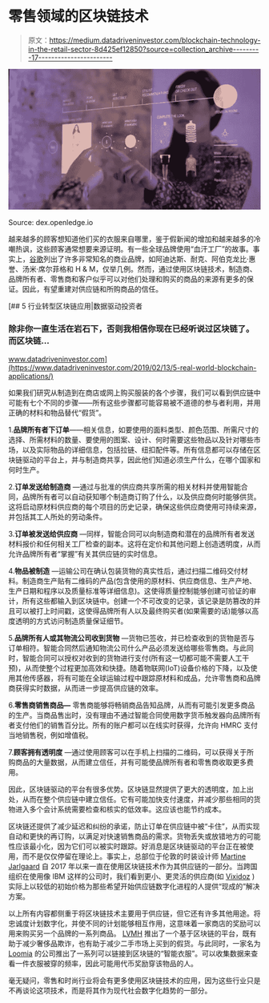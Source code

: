 # 零售领域的区块链技术

> 原文：<https://medium.datadriveninvestor.com/blockchain-technology-in-the-retail-sector-8d425ef12850?source=collection_archive---------17----------------------->

![](img/748c42275747ae00b0815418c8c5c9bb.png)

Source: dex.openledge.io

越来越多的顾客想知道他们买的衣服来自哪里，鉴于假新闻的增加和越来越多的冷嘲热讽，这些顾客通常想要来源证明。有一些全球品牌使用“血汗工厂”的故事。事实上，[谷歌](https://sites.google.com/site/deeperintochildlabourr/home/which-stores-dont-use-sweatshops)列出了许多非常知名的商业品牌，如阿迪达斯、耐克、阿伯克龙比·惠誉、汤米·席尔菲格和 H & M，仅举几例。然而，通过使用区块链技术，制造商、品牌所有者、零售商和客户似乎可以对他们处理和购买的商品的来源有更多的保证。因此，有望重建对供应链和所购商品的信任。

[](https://www.datadriveninvestor.com/2019/02/13/5-real-world-blockchain-applications/) [## 5 行业转型区块链应用|数据驱动投资者

### 除非你一直生活在岩石下，否则我相信你现在已经听说过区块链了。而区块链…

www.datadriveninvestor.com](https://www.datadriveninvestor.com/2019/02/13/5-real-world-blockchain-applications/) 

如果我们研究从制造到在商店或网上购买服装的各个步骤，我们可以看到供应链中可能有七个不同的步骤——所有这些步骤都可能容易被不道德的参与者利用，并用正确的材料和物品替代“假货”。

1.**品牌所有者下订单**——相关信息，如要使用的面料类型、颜色范围、所需尺寸的选择、所需材料的数量、要使用的图案、设计、何时需要这些物品以及针对哪些市场，以及实际物品的详细信息，包括拉链、纽扣配件等。所有信息都可以存储在区块链驱动的平台上，并与制造商共享，因此他们知道必须生产什么，在哪个国家和何时生产。

2.**订单发送给制造商** —通过与批准的供应商共享所需的相关材料并使用智能合同，品牌所有者可以自动获知哪个制造商订购了什么，以及供应商何时能够供货。这将启动原材料供应商的每个项目的历史记录，确保这些供应商使用可持续来源，并包括其工人所处的劳动条件。

3.**订单被发送给供应商** —同样，智能合同可以向制造商和潜在的品牌所有者发送材料报价和任何相关工厂检查的副本。这将在定价和其他问题上创造透明度，从而允许品牌所有者“掌握”有关其供应链的实时信息。

4.**物品被制造** —运输公司在确认包装货物的真实性后，通过扫描二维码交付材料。制造商生产贴有二维码的产品(包含使用的原材料、供应商信息、生产产地、生产日期和程序以及质量标准等详细信息)。这使得质量控制能够创建可验证的审计，所有这些都输入到区块链中。创建一个不可改变的记录，该记录是防篡改的并且可以被打上时间戳，这使得品牌所有人以及最终购买者(如果需要的话)能够以高度透明的方式访问制造质量保证细节。

5.**品牌所有人或其物流公司收到货物** —货物已签收，并已检查收到的货物是否与订单相符。智能合同然后通知物流公司什么产品必须发送给哪些零售商。与此同时，智能合同可以授权对收到的货物进行支付(所有这一切都可能不需要人工干预)，从而使整个过程更加高效和快捷。随着物联网(IoT)设备价格的下降，以及使用其他传感器，将有可能在全球运输过程中跟踪原材料和成品，允许零售商和品牌商获得实时数据，从而进一步提高供应链的效率。

6.**零售商销售商品—** 零售商能够将畅销商品告知品牌，从而有可能引发更多商品的生产。当商品售出时，没有理由不通过智能合同使用数字货币触发器向品牌所有者支付他们的销售百分比。所有的账户都可以在线实时获得，允许向 HMRC 支付当地销售税，例如增值税。

7.**顾客拥有透明度** —通过使用顾客可以在手机上扫描的二维码，可以获得关于所购商品的大量数据，从而建立信任，并有可能使品牌所有者和零售商收取更多费用。

因此，区块链驱动的平台有很多优势。区块链显然提供了更大的透明度，加上出处，从而在整个供应链中建立信任。它有可能加快支付速度，并减少那些相同的货物进入多个会计系统需要检查和核实的低效率。这应该也能节约成本。

区块链还提供了减少延迟和纠纷的承诺，防止订单在供应链中被“卡住”，从而实现自动和更快的再订购，以满足对快速销售商品的需求。货物丢失或放错地方的可能性应该最小化，因为它们可以被实时跟踪。好消息是区块链驱动的平台正在被使用，而不是仅仅停留在理论上。事实上，总部位于伦敦的时装设计师 [Martine Jarlgaard](https://www.forbes.com/sites/rachelarthur/2017/05/10/garment-blockchain-fashion-transparency/) 自 2017 年以来一直在使用区块链技术作为其供应链的一部分。当跨国组织在使用像 IBM 这样的公司时，我们看到更小、更灵活的供应商(如 [Vixidoz](https://vizidox.com/) )实际上以较低的初始价格为那些希望开始供应链数字化进程的人提供“现成的”解决方案。

以上所有内容都侧重于将区块链技术主要用于供应链，但它还有许多其他用途。将忠诚度计划数字化，并使不同的计划能够相互作用，这意味着一家商店的奖励可以用来购买另一个品牌的一系列商品。 [LVMH](https://www.vogue.co.uk/article/lvmh-blockchain) 推出了一个基于区块链的平台，既有助于减少奢侈品欺诈，也有助于减少二手市场上买到的假货。与此同时，一家名为 [Loomia](https://www.wearable-technologies.com/2018/11/loomia-uses-blockchain-to-make-smart-clothes-that-make-you-earn-money-by-selling-personal-data/) 的公司推出了一系列可以链接到区块链的“智能衣服”。可以收集数据来查看一件衣服被穿的频率，因此可能用代币奖励穿该物品的人。

毫无疑问，零售和时尚行业将会有更多使用区块链技术的应用，因为这些行业只是不再谈论这项技术，而是将其作为现代社会数字化趋势的一部分。